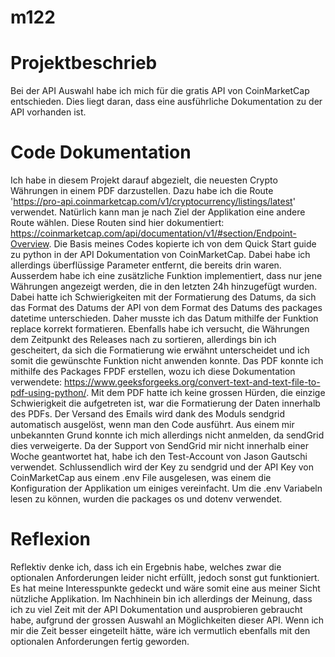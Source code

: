 # m122

# Projektbeschrieb

Bei der API Auswahl habe ich mich für die gratis API von CoinMarketCap entschieden. Dies liegt daran, dass eine ausführliche Dokumentation zu der API vorhanden ist.

# Code Dokumentation

Ich habe in diesem Projekt darauf abgezielt, die neuesten Crypto Währungen in einem PDF darzustellen. Dazu habe ich die Route 'https://pro-api.coinmarketcap.com/v1/cryptocurrency/listings/latest' verwendet. Natürlich kann man je nach Ziel der Applikation eine andere Route wählen. Diese Routen sind hier dokumentiert: https://coinmarketcap.com/api/documentation/v1/#section/Endpoint-Overview. Die Basis meines Codes kopierte ich von dem Quick Start guide zu python in der API Dokumentation von CoinMarketCap. Dabei habe ich allerdings überflüssige Parameter entfernt, die bereits drin waren. Ausserdem habe ich eine zusätzliche Funktion implementiert, dass nur jene Währungen angezeigt werden, die in den letzten 24h hinzugefügt wurden. Dabei hatte ich Schwierigkeiten mit der Formatierung des Datums, da sich das Format des Datums der API von dem Format des Datums des packages datetime unterschieden. Daher musste ich das Datum mithilfe der Funktion replace korrekt formatieren. Ebenfalls habe ich versucht, die Währungen dem Zeitpunkt des Releases nach zu sortieren, allerdings bin ich gescheitert, da sich die Formatierung wie erwähnt unterscheidet und ich somit die gewünschte Funktion nicht anwenden konnte. Das PDF konnte ich mithilfe des Packages FPDF erstellen, wozu ich diese Dokumentation verwendete: https://www.geeksforgeeks.org/convert-text-and-text-file-to-pdf-using-python/. Mit dem PDF hatte ich keine grossen Hürden, die einzige Schwierigkeit die aufgetreten ist, war die Formatierung der Daten innerhalb des PDFs. Der Versand des Emails wird dank des Moduls sendgrid automatisch ausgelöst, wenn man den Code ausführt. Aus einem mir unbekannten Grund konnte ich mich allerdings nicht anmelden, da sendGrid dies verweigerte. Da der Support von SendGrid mir nicht innerhalb einer Woche geantwortet hat, habe ich den Test-Account von Jason Gautschi verwendet. Schlussendlich wird der Key zu sendgrid und der API Key von CoinMarketCap aus einem .env File ausgelesen, was einem die Konfiguration der Applikation um einiges vereinfacht. Um die .env Variabeln lesen zu können, wurden die packages os und dotenv verwendet.

# Reflexion

Reflektiv denke ich, dass ich ein Ergebnis habe, welches zwar die optionalen Anforderungen leider nicht erfüllt, jedoch sonst gut funktioniert. Es hat meine Interesspunkte gedeckt und wäre somit eine aus meiner Sicht nützliche Applikation. Im Nachhinein bin ich allerdings der Meinung, dass ich zu viel Zeit mit der API Dokumentation und ausprobieren gebraucht habe, aufgrund der grossen Auswahl an Möglichkeiten dieser API. Wenn ich mir die Zeit besser eingeteilt hätte, wäre ich vermutlich ebenfalls mit den optionalen Anforderungen fertig geworden.

